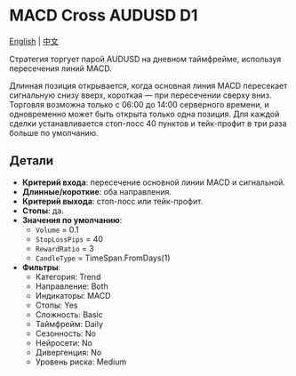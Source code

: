 # MACD Cross AUDUSD D1
[English](README.md) | [中文](README_cn.md)

Стратегия торгует парой AUDUSD на дневном таймфрейме, используя пересечения линий MACD.

Длинная позиция открывается, когда основная линия MACD пересекает сигнальную снизу вверх, короткая — при пересечении сверху вниз. Торговля возможна только с 06:00 до 14:00 серверного времени, и одновременно может быть открыта только одна позиция. Для каждой сделки устанавливается стоп-лосс 40 пунктов и тейк-профит в три раза больше по умолчанию.

## Детали

- **Критерий входа**: пересечение основной линии MACD и сигнальной.
- **Длинные/короткие**: оба направления.
- **Критерий выхода**: стоп-лосс или тейк-профит.
- **Стопы**: да.
- **Значения по умолчанию**:
  - `Volume` = 0.1
  - `StopLossPips` = 40
  - `RewardRatio` = 3
  - `CandleType` = TimeSpan.FromDays(1)
- **Фильтры**:
  - Категория: Trend
  - Направление: Both
  - Индикаторы: MACD
  - Стопы: Yes
  - Сложность: Basic
  - Таймфрейм: Daily
  - Сезонность: No
  - Нейросети: No
  - Дивергенция: No
  - Уровень риска: Medium
